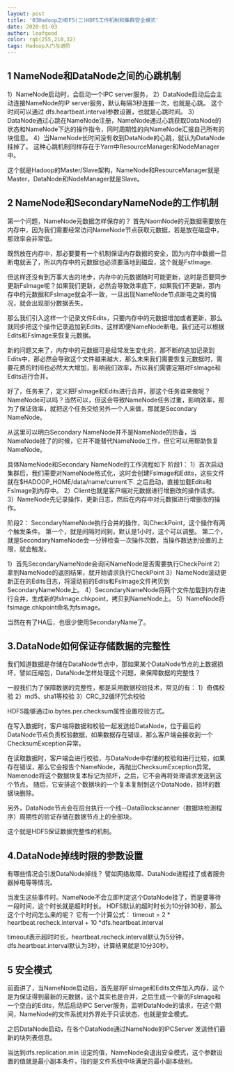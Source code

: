```yaml
---
layout: post
title: '03Hadoop之HDFS(二)HDFS工作机制和集群安全模式'
date: 2020-01-03
author: leafgood
color: rgb(255,210,32)
tags: Hadoop入门与进阶
---
```

## 1 NameNode和DataNode之间的心跳机制
1）NameNode启动时，会启动一个IPC server服务，
2）DataNode启动后会主动连接NameNode的IP server服务，默认每隔3秒连接一次，也就是心跳。
这个时间可以通过 dfs.heartbeat.interval参数设置，也就是心跳时间。
3）DataNode通过心跳在NameNode注册，NameNode通过心跳获取DataNode的状态和NameNode下达的操作指令，同时周期性的向NameNode汇报自己所有的块信息。
4）当NameNode长时间没有收到DataNode的心跳，就认为DataNode挂掉了。
这种心跳机制同样存在于Yarn中ResourceManager和NodeManager中。

这个就是Hadoop的Master/Slave架构，NameNode和ResourceManager就是Master，DataNode和NodeManager就是Slave。

## 2 NameNode和SecondaryNameNode的工作机制
第一个问题，NameNode元数据怎样保存的？
首先NaomNode的元数据需要放在内存中，因为我们需要经常访问NameNode节点获取元数据，若是放在磁盘中，那效率会非常低。

既然放在内存中，那必要要有一个机制保证内存数据的安全，因为内存中数据一旦断电就丢了，所以内存中的元数据也必须要落地到磁盘，这个就是FstImage.

但这样还没有到万事大吉的地步，内存中的元数据随时可能更新，这时是否要同步更新FsImage呢？如果我们更新，必然会导致效率底下，如果我们不更新，那内存中的元数据和FsImage就会不一致，一旦出现NameNode节点断电之类的情况，就会出现部分数据丢失。

那么我们引入这样一个记录文件Edits，只要内存中的元数据增加或者更新，那么就同步把这个操作记录追加到Edits，这样即便NameNode断电，我们还可以根据Edits和FsImage来恢复元数据。

新的问题又来了，内存中的元数据可是经常发生变化的，那不断的追加记录到Edits中，那必然会导致这个文件越来越大，那么未来我们需要恢复元数据时，需要花费的时间也必然大大增加，影响我们效率，所以我们需要定期对FsImage和Edits进行合并。

好了，任务来了，定义把FsImage和Edits进行合并，那这个任务谁来做呢？NameNode可以吗？当然可以，但这会导致NameNode任务过重，影响效率，那为了保证效率，就把这个任务交给另外一个人来做，那就是Secondary NameNode。

从这里可以明白Secondary NameNode并不是NameNode的热备，当NameNode挂了的时候，它并不能替代NameNode工作，但它可以用帮助恢复NameNode。

具体NameNode和Secondary NameNode的工作流程如下
阶段1：
1）首次启动集群后，我们需要对NameNode格式化，这时会创建FsImage和Edits，这些文件就在$HADOOP_HOME/data/name/current下.
之后启动，直接加载Edits和FsImage到内存中。
2）Client也就是客户端对元数据进行增删改的操作请求。
3）NameNode先记录操作，更新日志，然后在内存中对元数据进行增删改的操作。

阶段2：
SecondaryNameNode执行合并的操作，叫CheckPoint，这个操作有两个触发条件。
第一个，就是间隔时间到，默认是1小时，这个可以调整。
第二个，就是SecondaryNameNode会一分钟检查一次操作次数，当操作数达到设置的上限，就会触发。

1）首先SecondaryNameNode会询问NameNode是否需要执行CheckPoint
2）拿到NameNode的返回结果，就开始请求执行CheckPoint
3）NameNode滚动更新正在的Edits日志，将滚动前的Edits和FsImage文件拷贝到SecondaryNameNode上。
4）SecondaryNameNode将两个文件加载到内存进行合并，生成新的fsImage.chkpoint，拷贝到NameNode上。
5）NameNode将fsimage.chkpoint命名为fsimage。

当然在有了HA后，也很少使用SecondaryName了。


## 3.DataNode如何保证存储数据的完整性
我们知道数据是存储在DataNode节点中，那如果某个DataNode节点的上数据损坏，譬如压缩包，DataNode怎样处理这个问题，来保障数据的完整性？

一般我们为了保障数据的完整性，都是采用数据校验技术，常见的有：
1）奇偶校验
2）md5、sha1等校验
3）CRC_32循环冗余校验

HDFS能够通过io.bytes.per.checksum属性设置校验方式。

在写入数据时，客户端将数据和校验一起发送给DataNode，位于最后的DataNode节点负责校验数据，如果数据存在错误，那么客户端会接收到一个ChecksumException异常。

在读取数据时，客户端会进行校验，与DataNode中存储的校验和进行比较，如果存在错误，那么它会报告个NameNode，再抛出ChecksumException异常。Namenode将这个数据块复本标记为损坏，之后，它不会再将处理请求发送到这个节点。
随后，它安排这个数据块的一个复本复制到这个DataNode，损坏的数据块删除。

另外，DataNode节点会在后台执行一个线--DataBlockscanner（数据块检測程序）周期性的验证存储在数据节点上的全部块。

这个就是HDFS保证数据完整性的机制。 

## 4.DataNode掉线时限的参数设置
有哪些情况会引发DataNode掉线？
譬如网络故障、DataNode进程挂了或者服务器掉电等等情况。

当发生这些事件时。NameNode不会立即判定这个DataNode挂了，而是要等待一段时间，这个时长就是超时时长。
HDFS默认的超时时长为10分钟30秒，那么这个个时间怎么来的呢？
它有一个计算公式：
timeout = 2 * heartbeat.recheck.interval + 10 *dfs.heartbeat.interval

timeout表示超时时长，heartbeat.recheck.interval默认为5分钟，dfs.heartbeat.interval默认为3秒，计算结果就是10分30秒。

## 5 安全模式
前面讲了，当NameNode启动后，首先是将FsImage和Edits文件加入内存，这个是为保证得到最新的元数据，这个其实也是合并，之后生成一个新的FsImage和一个空白的Edits，然后启动IPC Server服务，监听DataNode的请求，在这个期间，NameNode的文件系统对外界处于只读状态，也就是安全模式。

之后DataNode启动，在各个DataNode通过NameNode的IPCServer 发送他们最新的块列表信息。

当达到dfs.replication.min 设定的值，NameNode会退出安全模式，这个参数设置的值就是最小副本条件，指的是文件系统中块满足的最小副本级别。


